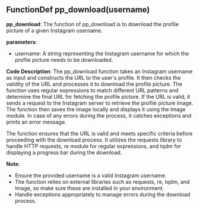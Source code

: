 ## FunctionDef pp_download(username)
**pp_download**: The function of pp_download is to download the profile picture of a given Instagram username.

**parameters**:
- username: A string representing the Instagram username for which the profile picture needs to be downloaded.

**Code Description**:
The pp_download function takes an Instagram username as input and constructs the URL to the user's profile. It then checks the validity of the URL and processes it to download the profile picture. The function uses regular expressions to match different URL patterns and determine the final URL for fetching the profile picture. If the URL is valid, it sends a request to the Instagram server to retrieve the profile picture image. The function then saves the image locally and displays it using the Image module. In case of any errors during the process, it catches exceptions and prints an error message.

The function ensures that the URL is valid and meets specific criteria before proceeding with the download process. It utilizes the requests library to handle HTTP requests, re module for regular expressions, and tqdm for displaying a progress bar during the download.

**Note**:
- Ensure the provided username is a valid Instagram username.
- The function relies on external libraries such as requests, re, tqdm, and Image, so make sure these are installed in your environment.
- Handle exceptions appropriately to manage errors during the download process.
